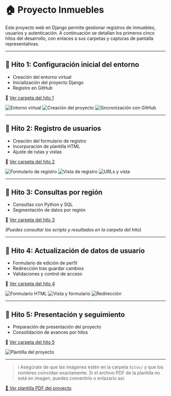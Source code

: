 # 🏠 Proyecto Inmuebles

Este proyecto web en Django permite gestionar registros de inmuebles, usuarios y autenticación. A continuación se detallan los primeros cinco hitos del desarrollo, con enlaces a sus carpetas y capturas de pantalla representativas.

---

## 🔹 Hito 1: Configuración inicial del entorno

- Creación del entorno virtual
- Inicialización del proyecto Django
- Registro en GitHub

📂 [Ver carpeta del hito 1](./hitos/hito1-registros)

![Entorno virtual](./hitos/1-entorno_virtual.png)
![Creación del proyecto](./hitos/2-proyecto.png)
![Sincronización con GitHub](./hitos/3-github.png)

---

## 🔹 Hito 2: Registro de usuarios

- Creación del formulario de registro
- Incorporación de plantilla HTML
- Ajuste de rutas y vistas

📂 [Ver carpeta del hito 2](./hitos/hito2-registros)

![Formulario de registro](./hitos/15-registros-formularios.png)
![Vista de registro](./hitos/2-vista_registro.png)
![URLs y vista](./hitos/14-registro_urls_vista_registro_usuario.png)

---

## 🔹 Hito 3: Consultas por región

- Consultas con Python y SQL
- Segmentación de datos por región

📂 [Ver carpeta del hito 3](./hitos/hito3-registros)

*(Puedes consultar los scripts y resultados en la carpeta del hito)*

---

## 🔹 Hito 4: Actualización de datos de usuario

- Formulario de edición de perfil
- Redirección tras guardar cambios
- Validaciones y control de acceso

📂 [Ver carpeta del hito 4](./hitos/hito4-registros)

![Formulario HTML](./hitos/5-actualizarFormularioDeUsuario_html_.png)
![Vista y formulario](./hitos/6-updateUserForm_views_forms.png)
![Redirección](./hitos/8-UpdateUserForm_redireccion.png)

---

## 🔹 Hito 5: Presentación y seguimiento

- Preparación de presentación del proyecto
- Consolidación de avances por hitos

📂 [Ver carpeta del hito 5](./hitos/hito5-registro)

![Plantilla del proyecto](./hitos/plantilla-de-proyectoWeb.png)

---

> ℹ️ Asegúrate de que las imágenes estén en la carpeta `hitos/` y que los nombres coincidan exactamente. Si el archivo PDF de la plantilla no está en imagen, puedes convertirlo o enlazarlo así:

[📄 Ver plantilla PDF del proyecto](./hitos/plantilla-de-proyectoWeb.pdf)
